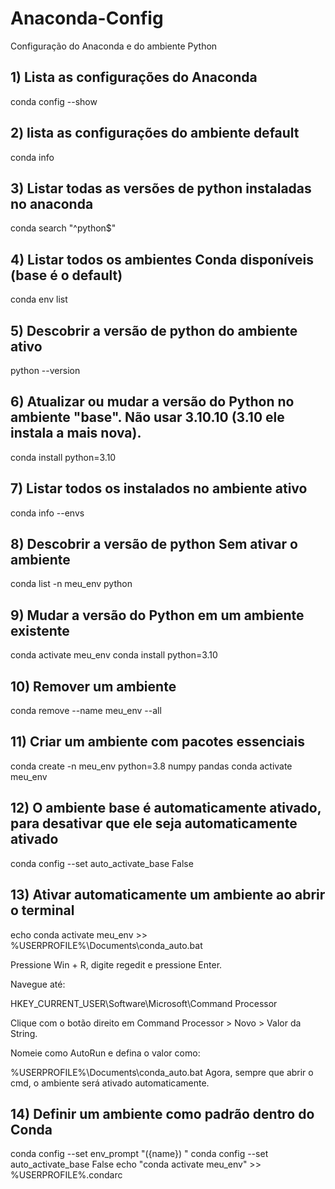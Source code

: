 # Anaconda-Config
 Configuração do Anaconda e do ambiente Python
 
## 1) Lista as configurações do Anaconda

conda config --show

## 2) lista as configurações do ambiente default

conda info

## 3) Listar todas as versões de python instaladas no anaconda

conda search "^python$"

## 4) Listar todos os ambientes Conda disponíveis (base é o default)

conda env list

## 5) Descobrir a versão de python do ambiente ativo

python --version

## 6) Atualizar ou mudar a versão do Python no ambiente "base". Não usar 3.10.10 (3.10 ele instala a mais nova).

conda install python=3.10

## 7) Listar todos os instalados no ambiente ativo

conda info --envs

## 8)  Descobrir a versão de python Sem ativar o ambiente

conda list -n meu_env python

## 9) Mudar a versão do Python em um ambiente existente

conda activate meu_env
conda install python=3.10

## 10) Remover um ambiente

conda remove --name meu_env --all

## 11) Criar um ambiente com pacotes essenciais

conda create -n meu_env python=3.8 numpy pandas
conda activate meu_env

## 12) O ambiente base é automaticamente ativado, para desativar que ele seja automaticamente ativado

conda config --set auto_activate_base False

## 13) Ativar automaticamente um ambiente ao abrir o terminal

echo conda activate meu_env >> %USERPROFILE%\Documents\conda_auto.bat

Pressione Win + R, digite regedit e pressione Enter.

Navegue até:

HKEY_CURRENT_USER\Software\Microsoft\Command Processor

Clique com o botão direito em Command Processor > Novo > Valor da String.

Nomeie como AutoRun e defina o valor como:

%USERPROFILE%\Documents\conda_auto.bat
Agora, sempre que abrir o cmd, o ambiente será ativado automaticamente.

## 14) Definir um ambiente como padrão dentro do Conda

conda config --set env_prompt "({name}) "
conda config --set auto_activate_base False
echo "conda activate meu_env" >> %USERPROFILE%\.condarc
